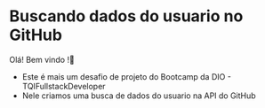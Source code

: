 # Buscando dados do usuario no GitHub  #

Olá! Bem vindo !:wave:

- Este é mais um desafio de projeto do Bootcamp da DIO - TQIFullstackDeveloper
- Nele criamos uma busca de dados do usuario na API do GitHub
